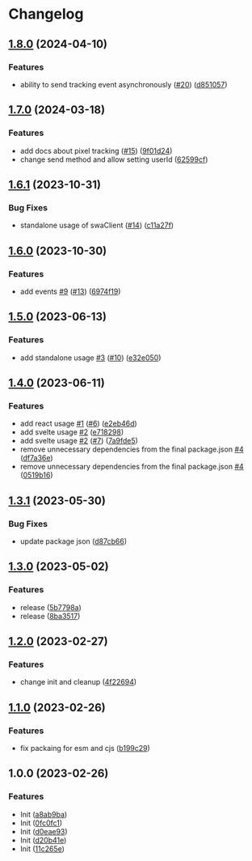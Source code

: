 # Changelog

## [1.8.0](https://github.com/rehanvdm/serverless-website-analytics-client/compare/v1.7.0...v1.8.0) (2024-04-10)


### Features

* ability to send tracking event asynchronously ([#20](https://github.com/rehanvdm/serverless-website-analytics-client/issues/20)) ([d851057](https://github.com/rehanvdm/serverless-website-analytics-client/commit/d8510579cd79ad6039e9bd1a10ca5a972d02e6cf))

## [1.7.0](https://github.com/rehanvdm/serverless-website-analytics-client/compare/v1.6.1...v1.7.0) (2024-03-18)


### Features

* add docs about pixel tracking ([#15](https://github.com/rehanvdm/serverless-website-analytics-client/issues/15)) ([9f01d24](https://github.com/rehanvdm/serverless-website-analytics-client/commit/9f01d24b8df6fe91d4234ba3d62aaf8a54d504b5))
* change send method and allow setting userId ([62599cf](https://github.com/rehanvdm/serverless-website-analytics-client/commit/62599cff586be7d9433e508374ce0e4fddcb91b6))

## [1.6.1](https://github.com/rehanvdm/serverless-website-analytics-client/compare/v1.6.0...v1.6.1) (2023-10-31)


### Bug Fixes

* standalone usage of swaClient ([#14](https://github.com/rehanvdm/serverless-website-analytics-client/issues/14)) ([c11a27f](https://github.com/rehanvdm/serverless-website-analytics-client/commit/c11a27f41d3a8eae69e4b393b36bdb942a813c68))

## [1.6.0](https://github.com/rehanvdm/serverless-website-analytics-client/compare/v1.5.0...v1.6.0) (2023-10-30)


### Features

* add events [#9](https://github.com/rehanvdm/serverless-website-analytics-client/issues/9) ([#13](https://github.com/rehanvdm/serverless-website-analytics-client/issues/13)) ([6974f19](https://github.com/rehanvdm/serverless-website-analytics-client/commit/6974f19f01634427b3a7a229b3e923103658be59))

## [1.5.0](https://github.com/rehanvdm/serverless-website-analytics-client/compare/v1.4.0...v1.5.0) (2023-06-13)


### Features

* add standalone usage [#3](https://github.com/rehanvdm/serverless-website-analytics-client/issues/3) ([#10](https://github.com/rehanvdm/serverless-website-analytics-client/issues/10)) ([e32e050](https://github.com/rehanvdm/serverless-website-analytics-client/commit/e32e050543be1fb1ded6e177dcdf3a9e46498cd2))

## [1.4.0](https://github.com/rehanvdm/serverless-website-analytics-client/compare/v1.3.1...v1.4.0) (2023-06-11)


### Features

* add react usage [#1](https://github.com/rehanvdm/serverless-website-analytics-client/issues/1) ([#6](https://github.com/rehanvdm/serverless-website-analytics-client/issues/6)) ([e2eb46d](https://github.com/rehanvdm/serverless-website-analytics-client/commit/e2eb46dd5b5ae6849442a42ee76836609997fc9b))
* add svelte usage [#2](https://github.com/rehanvdm/serverless-website-analytics-client/issues/2) ([e718298](https://github.com/rehanvdm/serverless-website-analytics-client/commit/e7182982ceb0abb0104e276d9956086067bb3cb7))
* add svelte usage [#2](https://github.com/rehanvdm/serverless-website-analytics-client/issues/2) ([#7](https://github.com/rehanvdm/serverless-website-analytics-client/issues/7)) ([7a9fde5](https://github.com/rehanvdm/serverless-website-analytics-client/commit/7a9fde5e289f5456901ab08137727e062ef5af20))
* remove unnecessary dependencies from the final package.json [#4](https://github.com/rehanvdm/serverless-website-analytics-client/issues/4) ([df7a36e](https://github.com/rehanvdm/serverless-website-analytics-client/commit/df7a36ecb006ecbf4e316519fb0bf5d22d28a0b6))
* remove unnecessary dependencies from the final package.json [#4](https://github.com/rehanvdm/serverless-website-analytics-client/issues/4) ([0519b16](https://github.com/rehanvdm/serverless-website-analytics-client/commit/0519b1685d257ade29d7966f3a2e8172eb1a2f31))

## [1.3.1](https://github.com/rehanvdm/serverless-website-analytics-client/compare/v1.3.0...v1.3.1) (2023-05-30)


### Bug Fixes

* update package json ([d87cb66](https://github.com/rehanvdm/serverless-website-analytics-client/commit/d87cb6633a13e76e509c52bb9f98efa2c8b56d9f))

## [1.3.0](https://github.com/rehanvdm/serverless-website-analytics-client-development/compare/v1.2.0...v1.3.0) (2023-05-02)


### Features

* release ([5b7798a](https://github.com/rehanvdm/serverless-website-analytics-client-development/commit/5b7798a08a6e9a69a7c59a3034096bfb568942dc))
* release ([8ba3517](https://github.com/rehanvdm/serverless-website-analytics-client-development/commit/8ba35170646cd3532a43eb8158627a040c1d6946))

## [1.2.0](https://github.com/rehanvdm/serverless-website-analytics-client-development/compare/v1.1.0...v1.2.0) (2023-02-27)


### Features

* change init and cleanup ([4f22694](https://github.com/rehanvdm/serverless-website-analytics-client-development/commit/4f22694a67a333b4e146d5da2c0683292b95256e))

## [1.1.0](https://github.com/rehanvdm/serverless-website-analytics-client-development/compare/v1.0.0...v1.1.0) (2023-02-26)


### Features

* fix packaing for esm and cjs ([b199c29](https://github.com/rehanvdm/serverless-website-analytics-client-development/commit/b199c295239c89ceca0aa6df44b67f3a25e2c05b))

## 1.0.0 (2023-02-26)


### Features

* Init ([a8ab9ba](https://github.com/rehanvdm/serverless-website-analytics-client-development/commit/a8ab9bad17944f9ee17551d336b8bcc19402472d))
* Init ([0fc0fc1](https://github.com/rehanvdm/serverless-website-analytics-client-development/commit/0fc0fc1bea4923201fec7c61f0e64869d5ed966a))
* Init ([d0eae93](https://github.com/rehanvdm/serverless-website-analytics-client-development/commit/d0eae93183b3ed79af51b9a88780969790df5e93))
* Init ([d20b41e](https://github.com/rehanvdm/serverless-website-analytics-client-development/commit/d20b41eb5784dc3b4a01f518bf79f64443bcb018))
* Init ([11c265e](https://github.com/rehanvdm/serverless-website-analytics-client-development/commit/11c265e88f07d79cb52f4e36e0530c7dc2ccc8a2))
